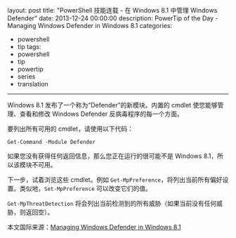 ﻿layout: post
title: "PowerShell 技能连载 - 在 Windows 8.1 中管理 Windows Defender"
date: 2013-12-24 00:00:00
description: PowerTip of the Day - Managing Windows Defender in Windows 8.1
categories:
- powershell
- tip
tags:
- powershell
- tip
- powertip
- series
- translation
---
Windows 8.1 发布了一个称为“Defender”的新模块。内置的 cmdlet 使您能够管理、查看和修改 Windows Defender 反病毒程序的每一个方面。

要列出所有可用的 cmdlet，请使用以下代码：

	Get-Command -Module Defender

如果您没有获得任何返回信息，那么您正在运行的很可能不是 Windows 8.1，所以该模块不可用。

下一步，试着浏览这些 cmdlet。例如 `Get-MpPreference`，将列出当前所有偏好设置。类似地，`Set-MpPreference` 可以改变它们的值。

`Get-MpThreatDetection` 将会列出当前检测到的所有威胁（如果当前没有任何威胁，则返回空）。

<!--more-->
本文国际来源：[Managing Windows Defender in Windows 8.1](http://community.idera.com/powershell/powertips/b/tips/posts/managing-windows-defender-in-windows-8-1)
